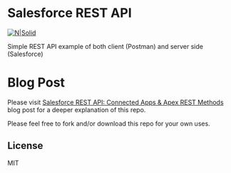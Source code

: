 # Salesforce REST API

[![N|Solid](https://chicagocloudgroup.com/wp-content/uploads/2019/03/Chicago-Cloud-Group-Logo-Final-for-Website.png)](http://chicagocloudgroup.com/)

Simple REST API example of both client (Postman) and server side (Salesforce)

# Blog Post

Please visit [Salesforce REST API: Connected Apps & Apex REST Methods](https://www.google.com) blog post for a deeper explanation of this repo.

Please feel free to fork and/or download this repo for your own uses.

License
----

MIT

